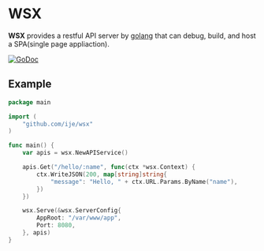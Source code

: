 WSX
====
**WSX** provides a restful API server by [golang](https://golang.org/) that can debug, build, and host a SPA(single page appliaction).

[![GoDoc](https://godoc.org/github.com/ije/wsx?status.svg)](https://godoc.org/github.com/ije/wsx)


Example
-------
```go
package main

import (
	"github.com/ije/wsx"
)

func main() {
	var apis = wsx.NewAPIService()

	apis.Get("/hello/:name", func(ctx *wsx.Context) {
		ctx.WriteJSON(200, map[string]string{
			"message": "Hello, " + ctx.URL.Params.ByName("name"),
		})
	})

	wsx.Serve(&wsx.ServerConfig{
		AppRoot: "/var/www/app",
		Port: 8080,
	}, apis)
}
```

